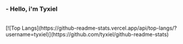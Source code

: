 ### - Hello, i'm Tyxiel
<br>
[![Top Langs](https://github-readme-stats.vercel.app/api/top-langs/?username=tyxiel)](https://github.com/tyxiel/github-readme-stats)
